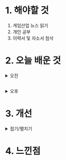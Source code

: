 
# 1. 해야할 것

1. 게임산업 뉴스 읽기 
2. 개인 공부  
3. 이력서 및 자소서 첨삭



# 2. 오늘 배운 것

<details>
<summary>오전</summary>


</details>

##

<details>
<summary>오후</summary>


</details>




# 3. 개선

<details>
<summary>접기/펼치기</summary>


</details>



# 4. 느낀점
```

```


